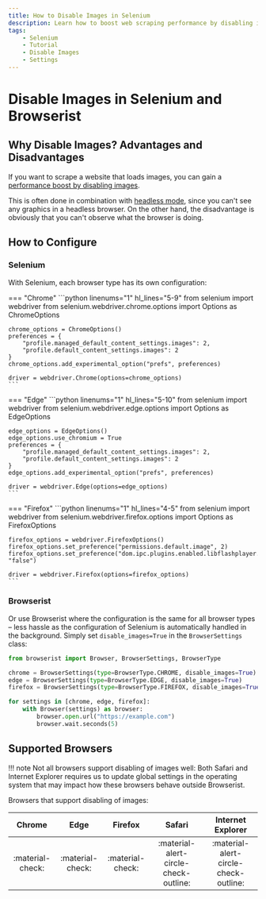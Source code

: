 ```yaml
---
title: How to Disable Images in Selenium
description: Learn how to boost web scraping performance by disabling images in Selenium. Or use the Browserist extension that makes the configuration even easier. Includes code examples for beginners and advanced users.
tags:
    - Selenium
    - Tutorial
    - Disable Images
    - Settings
---
```


# Disable Images in Selenium and Browserist
## Why Disable Images? Advantages and Disadvantages
If you want to scrape a website that loads images, you can gain a [performance boost by disabling images](../../performance/disable-images.md).

This is often done in combination with [headless mode](headless-mode.md), since you can't see any graphics in a headless browser. On the other hand, the disadvantage is obviously that you can't observe what the browser is doing.

## How to Configure
### Selenium
With Selenium, each browser type has its own configuration:

=== "Chrome"
    ```python linenums="1" hl_lines="5-9"
    from selenium import webdriver
    from selenium.webdriver.chrome.options import Options as ChromeOptions

    chrome_options = ChromeOptions()
    preferences = {
        "profile.managed_default_content_settings.images": 2,
        "profile.default_content_settings.images": 2
    }
    chrome_options.add_experimental_option("prefs", preferences)

    driver = webdriver.Chrome(options=chrome_options)
    ```

=== "Edge"
    ```python linenums="1" hl_lines="5-10"
    from selenium import webdriver
    from selenium.webdriver.edge.options import Options as EdgeOptions

    edge_options = EdgeOptions()
    edge_options.use_chromium = True
    preferences = {
        "profile.managed_default_content_settings.images": 2,
        "profile.default_content_settings.images": 2
    }
    edge_options.add_experimental_option("prefs", preferences)

    driver = webdriver.Edge(options=edge_options)
    ```

=== "Firefox"
    ```python linenums="1" hl_lines="4-5"
    from selenium import webdriver
    from selenium.webdriver.firefox.options import Options as FirefoxOptions

    firefox_options = webdriver.FirefoxOptions()
    firefox_options.set_preference("permissions.default.image", 2)
    firefox_options.set_preference("dom.ipc.plugins.enabled.libflashplayer.so", "false")

    driver = webdriver.Firefox(options=firefox_options)
    ```

### Browserist
Or use Browserist where the configuration is the same for all browser types – less hassle as the configuration of Selenium is automatically handled in the background. Simply set `disable_images=True` in the `BrowserSettings` class:

```python linenums="1" hl_lines="3-5"
from browserist import Browser, BrowserSettings, BrowserType

chrome = BrowserSettings(type=BrowserType.CHROME, disable_images=True)
edge = BrowserSettings(type=BrowserType.EDGE, disable_images=True)
firefox = BrowserSettings(type=BrowserType.FIREFOX, disable_images=True)

for settings in [chrome, edge, firefox]:
    with Browser(settings) as browser:
        browser.open.url("https://example.com")
        browser.wait.seconds(5)
```

## Supported Browsers

!!! note
    Not all browsers support disabling of images well: Both Safari and Internet Explorer requires us to update global settings in the operating system that may impact how these browsers behave outside Browserist.

Browsers that support disabling of images:

<div id="disable-images-supported-browsers-table"></div>

| Chrome           | Edge             | Firefox          | Safari                                | Internet Explorer                     |
| :--------------: | :--------------: | :--------------: | :-----------------------------------: | :-----------------------------------: |
| :material-check: | :material-check: | :material-check: | :material-alert-circle-check-outline: | :material-alert-circle-check-outline: |

